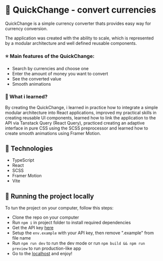 # 💱 QuickChange - convert currencies

QuickChange is a simple currency converter thats provides easy way for currency conversion.

The application was created with the ability to scale, which is represented by a modular architecture and well defined reusable components.

### ⭐ Main features of the QuickChange:

- Search by currencies and choose one
- Enter the amount of money you want to convert
- See the converted value
- Smooth animations

### 📝‍ What i learned?

By creating the QuickChange, i learned in practice how to integrate a simple modular architecture into React applications, improved my practical skills in creating reusable UI components, learned how to link the application to the API via Tanstack Query (React Query), practiced creating an adaptive interface in pure CSS using the SCSS preprocessor and learned how to create smooth animations using Framer Motion.

## 🔧 Technologies

- TypeScript
- React
- SCSS
- Framer Motion
- Vite

## 🏃 Running the project locally

To tun the project on your computer, follow this steps:

- Clone the repo on your computer
- Run `npm i` in project folder to install required dependencies
- Get the API key [here](https://currencyapi.com/)
- Setup the `env.example` with your API key, then remove ".example" from file name
- Run `npm run dev` to run the dev mode or run `npm build && npm run preview` to run production-like app
- Go to the [localhost](http://localhost:5173) and enjoy!
